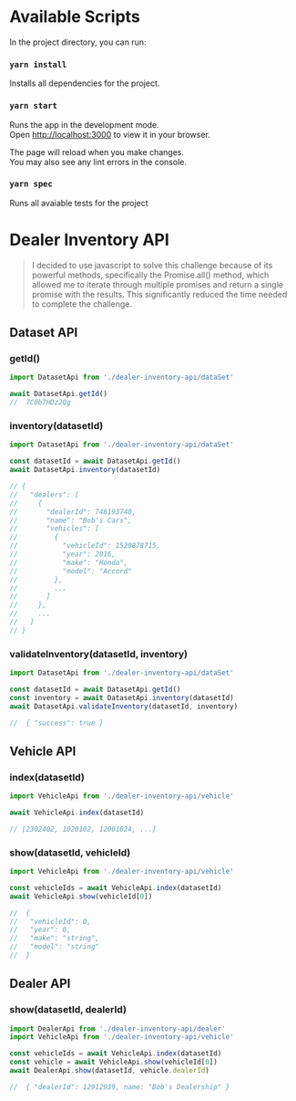 # Available Scripts

In the project directory, you can run:

### `yarn install`

Installs all dependencies for the project.

### `yarn start`
Runs the app in the development mode.\
Open [http://localhost:3000](http://localhost:3000) to view it in your browser.

The page will reload when you make changes.\
You may also see any lint errors in the console.

### `yarn spec`

Runs all avaiable tests for the project


# Dealer Inventory API

> I decided to use javascript to solve this challenge because of its powerful methods, specifically the Promise.all() method, which allowed me to iterate through multiple promises and return a single promise with the results. This significantly reduced the time needed to complete the challenge. 

## Dataset API

### getId()

```js
import DatasetApi from './dealer-inventory-api/dataSet'

await DatasetApi.getId()
//  7C0b7HDz2Qg
```

### inventory(datasetId)

```js
import DatasetApi from './dealer-inventory-api/dataSet'

const datasetId = await DatasetApi.getId()
await DatasetApi.inventory(datasetId)

// {
//   "dealers": [
//     {
//       "dealerId": 746193740,
//       "name": "Bob's Cars",
//       "vehicles": [
//         {
//           "vehicleId": 1520878715,
//           "year": 2016,
//           "make": "Honda",
//           "model": "Accord"
//         },
//         ...
//       ]
//     },
//     ...
//   ]
// }
```

### validateInventory(datasetId, inventory)

```js
import DatasetApi from './dealer-inventory-api/dataSet'

const datasetId = await DatasetApi.getId()
const inventory = await DatasetApi.inventory(datasetId)
await DatasetApi.validateInventory(datasetId, inventory)

//  { "success": true }
```

## Vehicle API

### index(datasetId)

```js
import VehicleApi from './dealer-inventory-api/vehicle'

await VehicleApi.index(datasetId)

// [2302402, 1020102, 12001024, ...]
```

### show(datasetId, vehicleId)

```js
import VehicleApi from './dealer-inventory-api/vehicle'

const vehicleIds = await VehicleApi.index(datasetId)
await VehicleApi.show(vehicleId[0])

//  {
//   "vehicleId": 0,
//   "year": 0,
//   "make": "string",
//   "model": "string"
//  }
```

## Dealer API

### show(datasetId, dealerId)

```js
import DealerApi from './dealer-inventory-api/dealer'
import VehicleApi from './dealer-inventory-api/vehicle'

const vehicleIds = await VehicleApi.index(datasetId)
const vehicle = await VehicleApi.show(vehicleId[0])
await DealerApi.show(datasetId, vehicle.dealerId)

//  { "dealerId": 12912939, name: "Bob's Dealership" }
```
